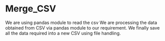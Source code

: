 # Merge_CSV
We are using pandas module to read the csv
We are processing the data obtained from CSV via pandas module to our requirement.
We finally save all the data required into a new CSV using file handling.
